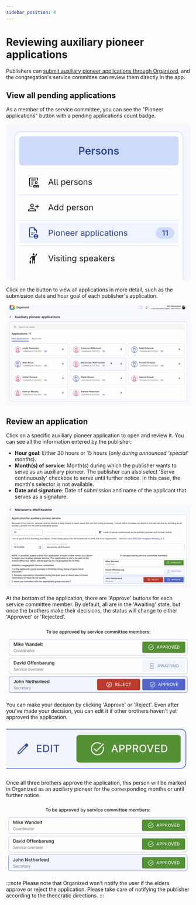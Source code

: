 ```yaml
---
sidebar_position: 4
---
```


# Reviewing auxiliary pioneer applications

Publishers can [submit auxiliary pioneer applications through Organized](../ministry/auxiliary-pioneer-application), and the congregation's service committee can review them directly in the app.

## View all pending applications

As a member of the service committee, you can see the "Pioneer applications" button with a pending applications count badge.

![Pioneer applications button](./img/aux-pio-button.png)

Click on the button to view all applications in more detail, such as the submission date and hour goal of each publisher's application.

![All pending auxiliary pioneer applications](./img/all-applications.png)

## Review an application

Click on a specific auxiliary pioneer application to open and review it. You can see all the information entered by the publisher:

- **Hour goal**: Either 30 hours or 15 hours (_only during announced 'special' months_).
- **Month(s) of service**: Month(s) during which the publisher wants to serve as an auxiliary pioneer. The publisher can also select 'Serve continuously' checkbox to serve until further notice. In this case, the month's selector is not available.
- **Date and signature**: Date of submission and name of the applicant that serves as a signature.

![Review auxiliary pioneer application](./img/full-application.png)

At the bottom of the application, there are 'Approve' buttons for each service committee member. By default, all are in the 'Awaiting' state, but once the brothers make their decisions, the status will change to either 'Approved' or 'Rejected'.

![Approve an auxiliary pioneer application](./img/to-be-approved.png)

You can make your decision by clicking 'Approve' or 'Reject'. Even after you've made your decision, you can edit it if other brothers haven't yet approved the application.

![Edit approval](./img/edit-decision.png)

Once all three brothers approve the application, this person will be marked in Organized as an auxiliary pioneer for the corresponding months or until further notice.

![Application approved](./img/all-approved.png)

:::note
Please note that Organized won't notify the user if the elders approve or reject the application. Please take care of notifying the publisher according to the theocratic directions.
:::